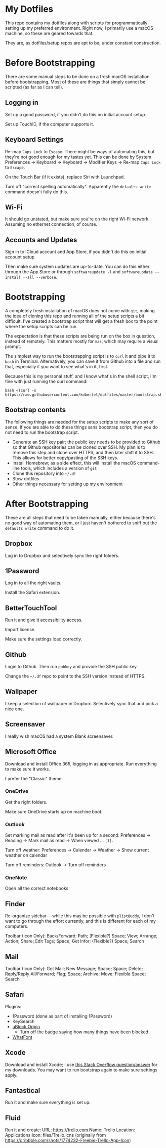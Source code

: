 # My Dotfiles

This repo contains my dotfiles along with scripts for programmatically setting up my preferred environment. Right now, I primarily use a macOS machine, so these are geared towards that.

They are, as dotfiles/setup repos are apt to be, under constant construction.

# Before Bootstrapping

There are some manual steps to be done on a fresh macOS installation before bootstrapping. Most of these are things that simply cannot be scripted (as far as I can tell).

## Logging in

Set up a good password, if you didn't do this on initial account setup.

Set up TouchID, if the computer supports it.

## Keyboard Settings

Re-map `Caps Lock` to `Escape`. There might be ways of automating this, but they're not good enough for my tastes yet. This can be done by System Preferences -> Keyboard -> Keyboard -> Modifier Keys -> Re-map `Caps Lock` to `Escape`.

On the Touch Bar (if it exists), replace Siri with Launchpad.

Turn off "correct spelling automatically". Apparently the `defaults write` command doesn't fully do this.

## Wi-Fi

It should go unstated, but make sure you're on the right Wi-Fi network. Assuming no ethernet connection, of course.

## Accounts and Updates

Sign in to iCloud account and App Store, if you didn't do this on initial account setup.

Then make sure system updates are up-to-date. You can do this either through the App Store or through `softwareupdate -l` and `softwareupdate --install --all --verbose`.

# Bootstrapping

A completely fresh installation of macOS does not come with `git`, making the idea of cloning this repo and running all of the setup scripts a bit difficult. I've created a bootstrap script that will get a fresh box to the point where the setup scripts can be run.

The expectation is that these scripts are being run on the box in question, instead of remotely. This matters mostly for `mas`, which may require a visual prompt.

The simplest way to run the bootstrapping script is to `curl` it and pipe it to `bash` in Terminal. Alternatively, you can save it from Github into a file and run that, especially if you want to see what's in it, first.

Because this is my personal stuff, and I know what's in the shell script, I'm fine with just running the curl command:

```
bash <(curl -s https://raw.githubusercontent.com/kdbertel/dotfiles/master/bootstrap.sh)
```

## Bootstrap contents

The following things are needed for the setup scripts to make any sort of sense. If you are able to do these things sans bootstrap script, then you do not need to run the bootstrap script.

- Generate an SSH key pair; the public key needs to be provided to Github so that Github repositories can be cloned over SSH. My plan is to remove this step and clone over HTTPS, and then later shift it to SSH. This allows for better copy/pasting of the SSH keys.
- Install Homebrew; as a side effect, this will install the macOS command-line tools, which includes a version of `git`
- Clone this repository into `~/.df`
- Stow dotfiles
- Other things necessary for setting up my environment

# After Bootstrapping

These are all steps that need to be taken manually, either because there's no good way of automating them, or I just haven't bothered to sniff out the `defaults write` command to do it.

## Dropbox

Log in to Dropbox and selectively sync the right folders.

## 1Password

Log in to all the right vaults.

Install the Safari extension.

## BetterTouchTool

Run it and give it accessibility access.

Import license.

Make sure the settings load correctly.

## Github

Login to Github. Then run `pubkey` and provide the SSH public key.

Change the `~/.df` repo to point to the SSH version instead of HTTPS.

## Wallpaper

I keep a selection of wallpaper in Dropbox. Selectively sync that and pick a nice one.

## Screensaver

I really wish macOS had a system Blank screensaver.

## Microsoft Office

Download and install Office 365, logging in as appropriate. Run everything to make sure it works.

I prefer the "Classic" theme.

### OneDrive

Get the right folders.

Make sure OneDrive starts up on machine boot.

### Outlook

Set marking mail as read after it's been up for a second: Preferences -> Reading -> Mark mail as read -> When viewed ... `[1]`.

Turn off weather: Preferences -> Calendar -> Weather -> Show current weather on calendar

Turn off reminders: Outlook -> Turn off reminders

### OneNote

Open all the correct notebooks.

## Finder

Re-organize sidebar---while this may be possible with `plistBuddy`, I don't want to go through the effort currently, and this is different for each of my computers.

Toolbar (Icon Only): Back/Forward; Path; (Flexible?) Space; View; Arrange; Action; Share; Edit Tags; Space; Get Infor; (Flexible?) Space; Search

## Mail

Toolbar (Icon Only): Get Mail; New Message; Space; Space; Delete; Reply/Reply All/Forward; Flag; Space; Archive; Move; Flexible Space; Search

## Safari

Plugins: 
- 1Password (done as part of installing 1Password)
- KeySearch
- [uBlock Origin](https://github.com/el1t/uBlock-Safari)
  - Turn off the badge saying how many things have been blocked
- [WhatFont](http://www.chengyinliu.com/whatfont.html)


## Xcode

Download and install Xcode; I use [this Stack Overflow question/answer](http://stackoverflow.com/a/10335943/16633) for my downloads. You may want to run bootstrap again to make sure settings apply.

## Fantastical

Run it and make sure everything is set up.

## Fluid

Run it and create:
URL: https://trello.com
Name: Trello
Location: Applications
Icon: files/Trello.icns (originally from https://dribbble.com/shots/1774232-Freebie-Trello-App-Icon)
